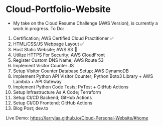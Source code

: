 # Cloud-Portfolio-Website
- My take on the Cloud Resume Challenge (AWS Version), is currently a work in progress.
To Do:
1. Certification; AWS Certified Cloud Practitioner ✅
2. HTML/CSS/JS Webpage Layout ✅
3. Host Static Website; AWS S3 🚧
4. Utilize HTTPS For Security; AWS CloudFront 
5. Register Custom DNS Name; AWS Route 53 
6. Implement Visitor Counter JS 
7. Setup Visitor Counter Database Setup; AWS DynamoDB 
8. Implement Python API Visitor Counter; Python Boto3 Library + AWS Lambda + API Gateway 
9. Implement Python Code Tests; PyTest + GitHub Actions
10. Setup Infrastructure As A Code; Terraform
11. Setup CI/CD Backend; GitHub Actions
12. Setup CI/CD Frontend; GitHub Actions
13. Blog Post; dev.to

Live Demo: https://larrylaa.github.io/Cloud-Personal-Website/#home
